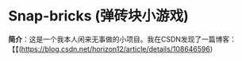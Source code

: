 # Snap-bricks (弹砖块小游戏)
**简介**：这是一个我本人闲来无事做的小项目。我在CSDN发现了一篇博客：【【(https://blog.csdn.net/horizon12/article/details/108646596)
